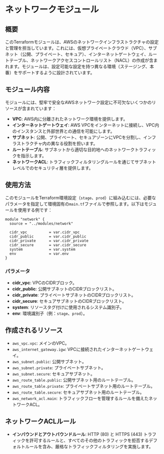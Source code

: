 # ネットワークモジュール

## 概要
このTerraformモジュールは、AWSのネットワークインフラストラクチャの設定と管理を担当しています。これには、仮想プライベートクラウド（VPC）、サブネット（公開、プライベート、セキュア）、インターネットゲートウェイ、ルートテーブル、ネットワークアクセスコントロールリスト（NACL）の作成が含まれます。モジュールは、設定可能な設定を持つ異なる環境（ステージング、本番）をサポートするように設計されています。

## モジュール内容
モジュールには、堅牢で安全なAWSネットワーク設定に不可欠ないくつかのリソースが含まれています：

- **VPC**: AWS内に分離されたネットワーク環境を提供します。
- **インターネットゲートウェイ**: AWS VPCをインターネットに接続し、VPC内のインスタンスと外部世界との通信を可能にします。
- **サブネット**: 公開、プライベート、セキュアゾーンにVPCを分割し、インフラストラクチャ内の異なる役割を担います。
- **ルートテーブル**: サブネットから適切な目的地へのネットワークトラフィックを指示します。
- **ネットワークACL**: トラフィックフィルタリングルールを通じてサブネットレベルでのセキュリティ層を提供します。

## 使用方法

このモジュールをTerraform環境設定（`stage`、`prod`）に組み込むには、必要なパラメータを指定して環境固有の`main.tf`ファイルで参照します。以下はモジュールを使用する例です：

```hcl
module "network" {
  source = "../modules/network"
  
  cidr_vpc          = var.cidr_vpc
  cidr_public       = var.cidr_public
  cidr_private      = var.cidr_private
  cidr_secure       = var.cidr_secure
  system            = var.system
  env               = var.env
}
```

### パラメータ
- **cidr_vpc**: VPCのCIDRブロック。
- **cidr_public**: 公開サブネットのCIDRブロックリスト。
- **cidr_private**: プライベートサブネットのCIDRブロックリスト。
- **cidr_secure**: セキュアサブネットのCIDRブロックリスト。
- **system**: リソースタグ付けに使用されるシステム識別子。
- **env**: 環境識別子（例：`stage`、`prod`）。

## 作成されるリソース
- `aws_vpc.vpc`: メインのVPC。
- `aws_internet_gateway.igw`: VPCに接続されたインターネットゲートウェイ。
- `aws_subnet.public`: 公開サブネット。
- `aws_subnet.private`: プライベートサブネット。
- `aws_subnet.secure`: セキュアサブネット。
- `aws_route_table.public`: 公開サブネット用のルートテーブル。
- `aws_route_table.private`: プライベートサブネット用のルートテーブル。
- `aws_route_table.secure`: セキュアサブネット用のルートテーブル。
- `aws_network_acl.main`: トラフィックフローを管理するルールを備えたネットワークACL。

## ネットワークACLルール
- **インバウンドとアウトバウンドルール**: HTTP (80) と HTTPS (443) トラフィックを許可するルールと、すべてのその他のトラフィックを拒否するデフォルトルールを含み、厳格なトラフィックフィルタリングを実施します。
